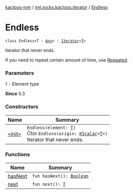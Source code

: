 [kactoos-jvm](../../index.md) / [nnl.rocks.kactoos.iterator](../index.md) / [Endless](./index.md)

# Endless

`class Endless<T : `[`Any`](https://kotlinlang.org/api/latest/jvm/stdlib/kotlin/-any/index.html)`> : `[`Iterator`](https://kotlinlang.org/api/latest/jvm/stdlib/kotlin.collections/-iterator/index.html)`<`[`T`](index.md#T)`>`

Iterator that never ends.

If you need to repeat certain amount of time, use [Repeated](../-repeated/index.md).

### Parameters

`T` - Element type

**Since**
0.3

### Constructors

| Name | Summary |
|---|---|
| [&lt;init&gt;](-init-.md) | `Endless(element: `[`T`](index.md#T)`)`<br>Ctor.`Endless(origin: `[`KScalar`](../../nnl.rocks.kactoos/-k-scalar.md)`<`[`T`](index.md#T)`>)`<br>Iterator that never ends. |

### Functions

| Name | Summary |
|---|---|
| [hasNext](has-next.md) | `fun hasNext(): `[`Boolean`](https://kotlinlang.org/api/latest/jvm/stdlib/kotlin/-boolean/index.html) |
| [next](next.md) | `fun next(): `[`T`](index.md#T) |
